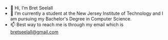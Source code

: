 - 👋 Hi, I’m Bret Seelall
- 🌱 I’m currently a student at the New Jersey Institute of Technology and I am pursuing my Bachelor's Degree in Computer Science.
- 📫 Best way to reach me is through my email which is bretseelall@gmail.com

<!---
bretseelall/bretseelall is a ✨ special ✨ repository because its `README.md` (this file) appears on your GitHub profile.
You can click the Preview link to take a look at your changes.
--->
